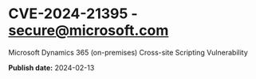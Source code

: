 # CVE-2024-21395 - secure@microsoft.com

Microsoft Dynamics 365 (on-premises) Cross-site Scripting Vulnerability

**Publish date:** 2024-02-13
